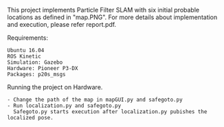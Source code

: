 
This project implements Particle Filter SLAM with six initial probable locations as defined in "map.PNG".
For more details about implementation and execution, please refer report.pdf.

Requirements:

    Ubuntu 16.04
    ROS Kinetic
    Simulation: Gazebo
    Hardware: Pioneer P3-DX
    Packages: p20s_msgs

Running the project on Hardware.

    - Change the path of the map in mapGUI.py and safegoto.py
	- Run localization.py and safegoto.py
	  Safegoto.py starts execution after localization.py pubishes the localized pose.
